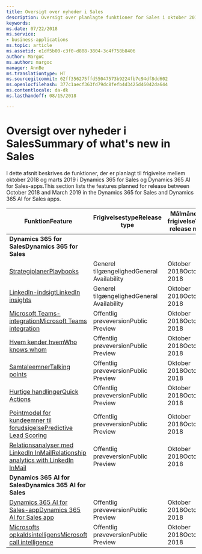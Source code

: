 ```yaml
---
title: Oversigt over nyheder i Sales
description: Oversigt over planlagte funktioner for Sales i oktober 2018
keywords: 
ms.date: 07/22/2018
ms.service:
- business-applications
ms.topic: article
ms.assetid: e1df5b00-c3f0-d808-3804-3c4f758b8406
author: MargoC
ms.author: margoc
manager: AnnBe
ms.translationtype: HT
ms.sourcegitcommit: 62ff356275ffd55047573b9224fb7c94df8dd602
ms.openlocfilehash: 377c1aecf363fd79dc8fefb4d3425d46042da644
ms.contentlocale: da-dk
ms.lasthandoff: 08/15/2018

---
```


# <a name="summary-of-whats-new-in-sales"></a><span data-ttu-id="d5595-103">Oversigt over nyheder i Sales</span><span class="sxs-lookup"><span data-stu-id="d5595-103">Summary of what's new in Sales</span></span>

<span data-ttu-id="d5595-104">I dette afsnit beskrives de funktioner, der er planlagt til frigivelse mellem oktober 2018 og marts 2019 i Dynamics 365 for Sales og Dynamics 365 AI for Sales-apps.</span><span class="sxs-lookup"><span data-stu-id="d5595-104">This section lists the features planned for release between October 2018 and March 2019 in the Dynamics 365 for Sales and Dynamics 365 AI for Sales apps.</span></span> 



| <span data-ttu-id="d5595-105">Funktion</span><span class="sxs-lookup"><span data-stu-id="d5595-105">Feature</span></span>                                                              | <span data-ttu-id="d5595-106">Frigivelsestype</span><span class="sxs-lookup"><span data-stu-id="d5595-106">Release type</span></span>   | <span data-ttu-id="d5595-107">Målmåned for frigivelse</span><span class="sxs-lookup"><span data-stu-id="d5595-107">Target release month</span></span> |
|----------------------------------------------------------------------|----------------|----------------------|
| <span data-ttu-id="d5595-108">**Dynamics 365 for Sales**</span><span class="sxs-lookup"><span data-stu-id="d5595-108">**Dynamics 365 for Sales**</span></span>                                                                                                    | 
| [<span data-ttu-id="d5595-109">Strategiplaner</span><span class="sxs-lookup"><span data-stu-id="d5595-109">Playbooks</span></span>](empower-sellers-with-playbooks.md)                       | <span data-ttu-id="d5595-110">Generel tilgængelighed</span><span class="sxs-lookup"><span data-stu-id="d5595-110">General Availability</span></span>             | <span data-ttu-id="d5595-111">Oktober 2018</span><span class="sxs-lookup"><span data-stu-id="d5595-111">October 2018</span></span>          |
| [<span data-ttu-id="d5595-112">LinkedIn-indsigt</span><span class="sxs-lookup"><span data-stu-id="d5595-112">LinkedIn insights</span></span>](linkedin-insights.md)                          | <span data-ttu-id="d5595-113">Generel tilgængelighed</span><span class="sxs-lookup"><span data-stu-id="d5595-113">General Availability</span></span>           | <span data-ttu-id="d5595-114">Oktober 2018</span><span class="sxs-lookup"><span data-stu-id="d5595-114">October 2018</span></span>          |
| [<span data-ttu-id="d5595-115">Microsoft Teams-integration</span><span class="sxs-lookup"><span data-stu-id="d5595-115">Microsoft Teams integration</span></span>](collaborate-with-microsoft-teams.md) | <span data-ttu-id="d5595-116">Offentlig prøveversion</span><span class="sxs-lookup"><span data-stu-id="d5595-116">Public Preview</span></span> | <span data-ttu-id="d5595-117">Oktober 2018</span><span class="sxs-lookup"><span data-stu-id="d5595-117">October 2018</span></span>          |
| [<span data-ttu-id="d5595-118">Hvem kender hvem</span><span class="sxs-lookup"><span data-stu-id="d5595-118">Who knows whom</span></span>](who-knows-whom.md)                          | <span data-ttu-id="d5595-119">Offentlig prøveversion</span><span class="sxs-lookup"><span data-stu-id="d5595-119">Public Preview</span></span>          | <span data-ttu-id="d5595-120">Oktober 2018</span><span class="sxs-lookup"><span data-stu-id="d5595-120">October 2018</span></span>          |
| [<span data-ttu-id="d5595-121">Samtaleemner</span><span class="sxs-lookup"><span data-stu-id="d5595-121">Talking points</span></span>](talking-points.md)                          | <span data-ttu-id="d5595-122">Offentlig prøveversion</span><span class="sxs-lookup"><span data-stu-id="d5595-122">Public Preview</span></span>          | <span data-ttu-id="d5595-123">Oktober 2018</span><span class="sxs-lookup"><span data-stu-id="d5595-123">October 2018</span></span>          |
| [<span data-ttu-id="d5595-124">Hurtige handlinger</span><span class="sxs-lookup"><span data-stu-id="d5595-124">Quick Actions</span></span>](quick-actions.md)                          | <span data-ttu-id="d5595-125">Offentlig prøveversion</span><span class="sxs-lookup"><span data-stu-id="d5595-125">Public Preview</span></span>          | <span data-ttu-id="d5595-126">Oktober 2018</span><span class="sxs-lookup"><span data-stu-id="d5595-126">October 2018</span></span>          |
| [<span data-ttu-id="d5595-127">Pointmodel for kundeemner til forudsigelse</span><span class="sxs-lookup"><span data-stu-id="d5595-127">Predictive Lead Scoring</span></span>](predictive-lead-scoring.md)                          | <span data-ttu-id="d5595-128">Offentlig prøveversion</span><span class="sxs-lookup"><span data-stu-id="d5595-128">Public Preview</span></span>          | <span data-ttu-id="d5595-129">Oktober 2018</span><span class="sxs-lookup"><span data-stu-id="d5595-129">October 2018</span></span>          |
| [<span data-ttu-id="d5595-130">Relationsanalyser med LinkedIn InMail</span><span class="sxs-lookup"><span data-stu-id="d5595-130">Relationship analytics with LinkedIn InMail</span></span>](relationship-analytics-with-linkedin-inmail.md) | <span data-ttu-id="d5595-131">Offentlig prøveversion</span><span class="sxs-lookup"><span data-stu-id="d5595-131">Public Preview</span></span> | <span data-ttu-id="d5595-132">Oktober 2018</span><span class="sxs-lookup"><span data-stu-id="d5595-132">October 2018</span></span> |
| <span data-ttu-id="d5595-133">**Dynamics 365 AI for Sales**</span><span class="sxs-lookup"><span data-stu-id="d5595-133">**Dynamics 365 AI for Sales**</span></span>                                                                                           |
| [<span data-ttu-id="d5595-134">Dynamics 365 AI for Sales-app</span><span class="sxs-lookup"><span data-stu-id="d5595-134">Dynamics 365 AI for Sales app</span></span>](dynamics-365-ai-sales-app.md)     | <span data-ttu-id="d5595-135">Offentlig prøveversion</span><span class="sxs-lookup"><span data-stu-id="d5595-135">Public Preview</span></span>  | <span data-ttu-id="d5595-136">Oktober 2018</span><span class="sxs-lookup"><span data-stu-id="d5595-136">October 2018</span></span>            |
| [<span data-ttu-id="d5595-137">Microsofts opkaldsintelligens</span><span class="sxs-lookup"><span data-stu-id="d5595-137">Microsoft call intelligence</span></span>](call-intelligence-sales-app.md)     | <span data-ttu-id="d5595-138">Offentlig prøveversion</span><span class="sxs-lookup"><span data-stu-id="d5595-138">Public Preview</span></span>  | <span data-ttu-id="d5595-139">Oktober 2018</span><span class="sxs-lookup"><span data-stu-id="d5595-139">October 2018</span></span>            |



